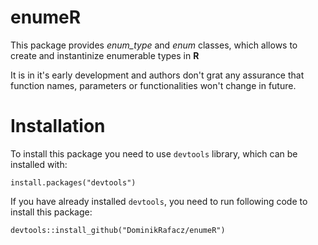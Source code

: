 # enumeR

This package provides *enum_type* and *enum* classes, which allows to create and instantinize enumerable types in **R**

It is in it's early development and authors don't grat any assurance that function names, parameters or functionalities won't change in future.

# Installation

To install this package you need to use `devtools` library, which can be installed with:
```
install.packages("devtools")
```

If you have already installed `devtools`, you need to run following code to install this package:

```
devtools::install_github("DominikRafacz/enumeR")
```
